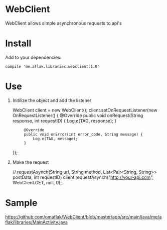 # WebClient
WebClient allows simple asynchronous requests to api's

# Install

Add to your dependencies:

    compile 'me.aflak.libraries:webclient:1.0'

# Use

1) Initilize the object and add the listener

    WebClient client = new WebClient();
        client.setOnRequestListener(new OnRequestListener() {
            @Override
            public void onRequest(String response, int requestID) {
                Log.e(TAG, response);
            }

            @Override
            public void onError(int error_code, String message) {
                Log.e(TAG, message);
            }
    });

2) Make the request
    
    //  requestAsynch(String url, String method, List<Pair<String, String>> postData, int requestID)
    client.requestAsynch("http://your-api.com", WebClient.GET, null, 0);
    
# Sample

https://github.com/omaflak/WebClient/blob/master/app/src/main/java/me/aflak/libraries/MainActivity.java

